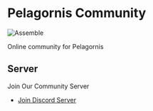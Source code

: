 # Pelagornis Community
![Assemble](https://img.shields.io/badge/project-assemble-green.svg?colorA=303033&colorB=F2F562&label=Pelagornis)

Online community for Pelagornis


## Server
Join Our Community Server

- [Join Discord Server](https://discord.gg/pelagornis)